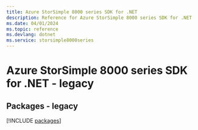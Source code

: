 ```yaml
---
title: Azure StorSimple 8000 series SDK for .NET
description: Reference for Azure StorSimple 8000 series SDK for .NET
ms.date: 04/01/2024
ms.topic: reference
ms.devlang: dotnet
ms.service: storsimple8000series
---
```

# Azure StorSimple 8000 series SDK for .NET - legacy
## Packages - legacy
[!INCLUDE [packages](storsimple-8000-series-index.md)]